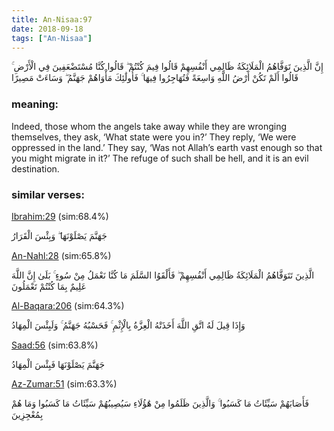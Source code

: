 ```yaml
---
title: An-Nisaa:97
date: 2018-09-18
tags: ["An-Nisaa"]
---
```

إِنَّ الَّذِينَ تَوَفَّاهُمُ الْمَلَائِكَةُ ظَالِمِي أَنْفُسِهِمْ قَالُوا فِيمَ كُنْتُمْ ۖ قَالُوا كُنَّا مُسْتَضْعَفِينَ فِي الْأَرْضِ ۚ قَالُوا أَلَمْ تَكُنْ أَرْضُ اللَّهِ وَاسِعَةً فَتُهَاجِرُوا فِيهَا ۚ فَأُولَٰئِكَ مَأْوَاهُمْ جَهَنَّمُ ۖ وَسَاءَتْ مَصِيرًا
### meaning: 
Indeed, those whom the angels take away while they are wronging themselves, they ask, ‘What state were you in?’ They reply, ‘We were oppressed in the land.’ They say, ‘Was not Allah’s earth vast enough so that you might migrate in it?’ The refuge of such shall be hell, and it is an evil destination.
### similar verses: 

[Ibrahim:29](/14/29) (sim:68.4%)

جَهَنَّمَ يَصْلَوْنَهَا ۖ وَبِئْسَ الْقَرَارُ

[An-Nahl:28](/16/28) (sim:65.8%)

الَّذِينَ تَتَوَفَّاهُمُ الْمَلَائِكَةُ ظَالِمِي أَنْفُسِهِمْ ۖ فَأَلْقَوُا السَّلَمَ مَا كُنَّا نَعْمَلُ مِنْ سُوءٍ ۚ بَلَىٰ إِنَّ اللَّهَ عَلِيمٌ بِمَا كُنْتُمْ تَعْمَلُونَ

[Al-Baqara:206](/2/206) (sim:64.3%)

وَإِذَا قِيلَ لَهُ اتَّقِ اللَّهَ أَخَذَتْهُ الْعِزَّةُ بِالْإِثْمِ ۚ فَحَسْبُهُ جَهَنَّمُ ۚ وَلَبِئْسَ الْمِهَادُ

[Saad:56](/38/56) (sim:63.8%)

جَهَنَّمَ يَصْلَوْنَهَا فَبِئْسَ الْمِهَادُ

[Az-Zumar:51](/39/51) (sim:63.3%)

فَأَصَابَهُمْ سَيِّئَاتُ مَا كَسَبُوا ۚ وَالَّذِينَ ظَلَمُوا مِنْ هَٰؤُلَاءِ سَيُصِيبُهُمْ سَيِّئَاتُ مَا كَسَبُوا وَمَا هُمْ بِمُعْجِزِينَ
